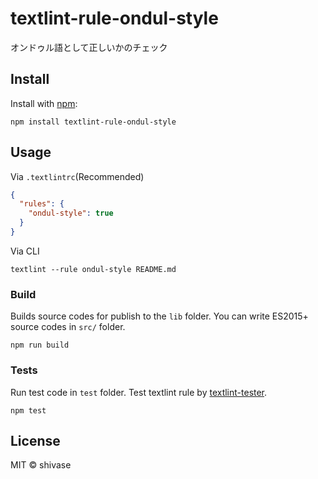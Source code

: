 # textlint-rule-ondul-style

オンドゥル語として正しいかのチェック

## Install

Install with [npm](https://www.npmjs.com/):

    npm install textlint-rule-ondul-style

## Usage

Via `.textlintrc`(Recommended)

```json
{
  "rules": {
    "ondul-style": true
  }
}
```

Via CLI

```
textlint --rule ondul-style README.md
```

### Build

Builds source codes for publish to the `lib` folder.
You can write ES2015+ source codes in `src/` folder.

    npm run build

### Tests

Run test code in `test` folder.
Test textlint rule by [textlint-tester](https://github.com/textlint/textlint-tester).

    npm test

## License

MIT © shivase
